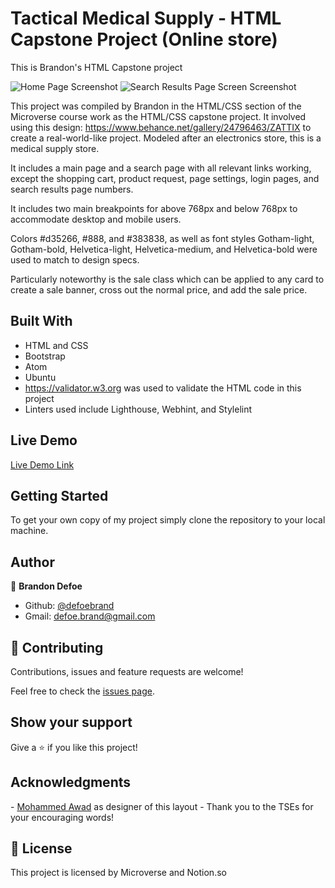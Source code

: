 # Tactical Medical Supply - HTML Capstone Project (Online store)

This is Brandon's HTML Capstone project

![Home Page Screenshot](https://rawcdn.githack.com/defoebrand/HTML-CSS-Capstone-Project/947f174750b0b007a2ee2ad3e720ef1a990cacd2/images/home-screenshot.png)
![Search Results Page Screen Screenshot](https://rawcdn.githack.com/defoebrand/HTML-CSS-Capstone-Project/947f174750b0b007a2ee2ad3e720ef1a990cacd2/images/results-screenshot.png)

This project was compiled by Brandon in the HTML/CSS section of the Microverse course work as the HTML/CSS capstone project. It involved using this design: <https://www.behance.net/gallery/24796463/ZATTIX> to create a real-world-like project. Modeled after an electronics store, this is a medical supply store.

It includes a main page and a search page with all relevant links working, except the shopping cart, product request, page settings, login pages, and search results page numbers.

It includes two main breakpoints for above 768px and below 768px to accommodate desktop and mobile users.

Colors #d35266, #888, and #383838, as well as font styles Gotham-light, Gotham-bold, Helvetica-light, Helvetica-medium, and Helvetica-bold were used to match to design specs.

Particularly noteworthy is the sale class which can be applied to any card to create a sale banner, cross out the normal price, and add the sale price.

## Built With

-   HTML and CSS
-   Bootstrap
-   Atom
-   Ubuntu
-   <https://validator.w3.org> was used to validate the HTML code in this project
-   Linters used include Lighthouse, Webhint, and Stylelint

## Live Demo

[Live Demo Link](https://romantic-mcnulty-61dc3c.netlify.app/home.html)

## Getting Started

To get your own copy of my project simply clone the repository to your local machine.

## Author

👤 **Brandon Defoe**

-   Github: [@defoebrand](https://github.com/defoebrand)
-   Gmail: defoe.brand@gmail.com

## 🤝 Contributing

Contributions, issues and feature requests are welcome!

Feel free to check the [issues page](issues/).

## Show your support

Give a ⭐️ if you like this project!

## Acknowledgments

\- [Mohammed Awad](https://www.behance.net/M_Awad) as designer of this layout
\- Thank you to the TSEs for your encouraging words!

## 📝 License

This project is licensed by Microverse and Notion.so
